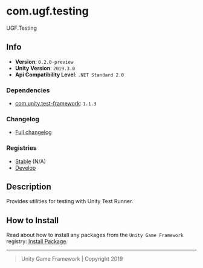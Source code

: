 # com.ugf.testing

UGF.Testing

## Info

- **Version**: `0.2.0-preview`
- **Unity Version**: `2019.3.0`
- **Api Compatibility Level**: `.NET Standard 2.0`

### Dependencies

- [com.unity.test-framework](https://bintray.com/unity/unity/com.unity.test-framework): `1.1.3`

### Changelog

- [Full changelog][1]

### Registries

- [Stable][2] (N/A)
- [Develop][3]

## Description

Provides utilities for testing with Unity Test Runner.

## How to Install

Read about how to install any packages from the `Unity Game Framework` registry: [Install Package][4].

---
> Unity Game Framework | Copyright 2019

[1]: changelog.md
[2]: https://bintray.com/unity-game-framework/stable/com.ugf.testing
[3]: https://bintray.com/unity-game-framework/dev/com.ugf.testing
[4]: https://github.com/unity-game-framework/ugf-documentation/wiki/Install-Package
